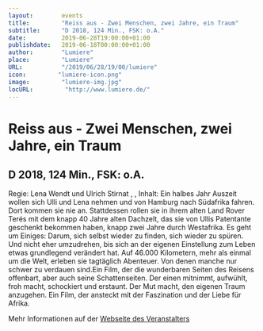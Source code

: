 ```yaml
---
layout:        events
title:         "Reiss aus - Zwei Menschen, zwei Jahre, ein Traum"
subtitle:      "D 2018, 124 Min., FSK: o.A."
date:          2019-06-28T19:00:00+01:00
publishdate:   2019-06-18T00:00:00+01:00
author:        "Lumiere"
place:         "Lumiere"
URL:           "/2019/06/28/19/00/lumiere"
icon:         "lumiere-icon.png"
image:         "lumiere-img.jpg"
locURL:         "http://www.lumiere.de/"
---
```


Reiss aus - Zwei Menschen, zwei Jahre, ein Traum
===========

D 2018, 124 Min., FSK: o.A.
-----------

Regie: Lena Wendt und Ulrich Stirnat , , Inhalt: Ein halbes Jahr Auszeit wollen sich Ulli und Lena nehmen und von Hamburg nach Südafrika fahren. Dort kommen sie nie an. Stattdessen rollen sie in ihrem alten Land Rover Terés mit dem knapp 40 Jahre alten Dachzelt, das sie von Ullis Patentante geschenkt bekommen haben, knapp zwei Jahre durch Westafrika. Es geht um Einiges: Darum, sich selbst wieder zu finden, sich wieder zu spüren. Und nicht eher umzudrehen, bis sich an der eigenen Einstellung zum Leben etwas grundlegend verändert hat. Auf 46.000 Kilometern, mehr als einmal um die Welt, erleben sie tagtäglich Abenteuer. Von denen manche nur schwer zu verdauen sind.Ein Film, der die wunderbaren Seiten des Reisens offenbart, aber auch seine Schattenseiten. Der einen mitnimmt, aufwühlt, froh macht, schockiert und erstaunt. Der Mut macht, den eigenen Traum anzugehen. Ein Film, der ansteckt mit der Faszination und der Liebe für Afrika.

Mehr Informationen auf der [Webseite des Veranstalters](http://www.lumiere.de/19/06/reissaus.htm)
